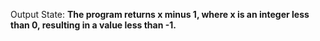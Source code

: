 Output State: **The program returns x minus 1, where x is an integer less than 0, resulting in a value less than -1.**